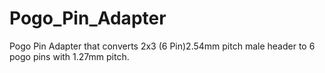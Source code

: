 # Pogo_Pin_Adapter
Pogo Pin Adapter that converts 2x3 (6 Pin)2.54mm pitch male header to 6 pogo pins with 1.27mm pitch.
